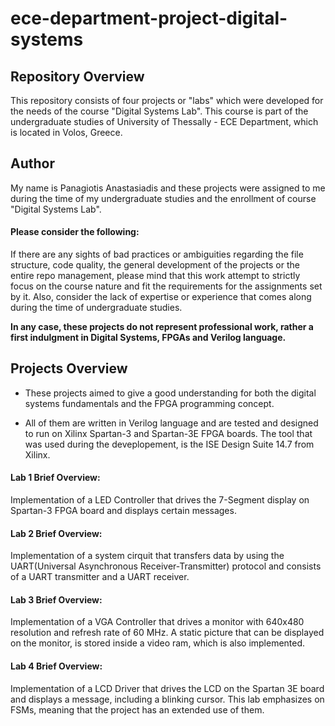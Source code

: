 # ece-department-project-digital-systems
 
## Repository Overview 
 
 This repository consists of four projects or "labs" which were developed for the needs of the course "Digital Systems Lab". This course is part of the undergraduate studies of University of Thessally - ECE Department, which is located in Volos, Greece.

## Author

My name is Panagiotis Anastasiadis and these projects were assigned to me during the time of my undergraduate studies and the enrollment of course "Digital Systems Lab".

#### Please consider the following:

 If there are any sights of bad practices or ambiguities regarding the file structure, code quality, the general development of the projects or the entire repo management, please mind that this work attempt to strictly focus on the course nature and fit the requirements for the assignments set by it. Also, consider the lack of expertise or experience that comes along during the time of undergraduate studies. 

**In any case, these projects do not represent professional work, rather a first indulgment in Digital Systems, FPGAs and Verilog language.** 

## Projects Overview
* These projects aimed to give a good understanding for both the digital systems fundamentals and the FPGA programming concept. 

* All of them are written in Verilog language and are tested and designed to run on Xilinx Spartan-3 and Spartan-3E FPGA boards.   The tool that was used during the deveplopement, is the ISE Design Suite 14.7 from Xilinx.   

#### Lab 1 Brief Overview:

Implementation of a LED Controller that drives the 7-Segment display on Spartan-3 FPGA board and displays certain messages.

#### Lab 2 Brief Overview:

Implementation of a system cirquit that transfers data by using the UART(Universal Asynchronous Receiver-Transmitter) protocol and consists of a UART transmitter and a UART receiver.

#### Lab 3 Brief Overview:

Implementation of a VGA Controller that drives a monitor with 640x480 resolution and refresh rate of 60 MHz. A static picture that can be displayed on the monitor, is stored inside a video ram, which is also implemented.

#### Lab 4 Brief Overview:

Implementation of a LCD Driver that drives the LCD on the Spartan 3E board and displays a message, including a blinking cursor. This lab emphasizes on FSMs, meaning that the project has an extended use of them. 
